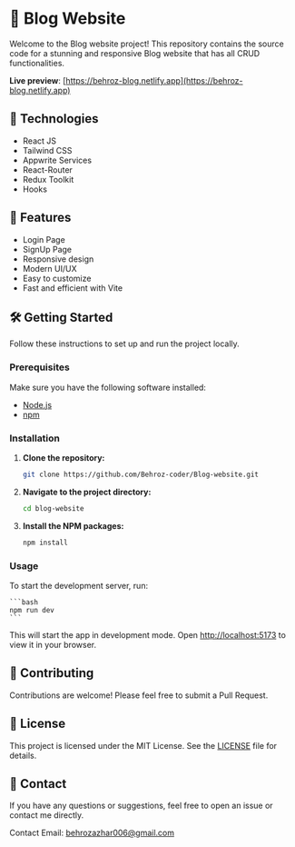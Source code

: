 # 🚀 Blog Website

Welcome to the Blog website project! This repository contains the source code for a stunning and responsive Blog website that has all CRUD functionalities.

**Live preview**: [https://behroz-blog.netlify.app](https://behroz-blog.netlify.app)

## 🌟 Technologies

- React JS
- Tailwind CSS
- Appwrite Services
- React-Router
- Redux Toolkit
- Hooks

## 🌟 Features

- Login Page
- SignUp Page
- Responsive design
- Modern UI/UX
- Easy to customize
- Fast and efficient with Vite

## 🛠️ Getting Started

Follow these instructions to set up and run the project locally.

### Prerequisites

Make sure you have the following software installed:

- [Node.js](https://nodejs.org/)
- [npm](https://www.npmjs.com/)

### Installation

1. **Clone the repository:**

    ```bash
    git clone https://github.com/Behroz-coder/Blog-website.git
    ```

2. **Navigate to the project directory:**

    ```bash
    cd blog-website
    ```

3. **Install the NPM packages:**

    ```bash
    npm install
    ```

### Usage

To start the development server, run:

    ```bash
    npm run dev
    ```

This will start the app in development mode. Open [http://localhost:5173](http://localhost:5173) to view it in your browser.

## 🤝 Contributing

Contributions are welcome! Please feel free to submit a Pull Request.

## 📄 License

This project is licensed under the MIT License. See the [LICENSE](LICENSE) file for details.

## 💬 Contact

If you have any questions or suggestions, feel free to open an issue or contact me directly.

Contact Email: behrozazhar006@gmail.com
